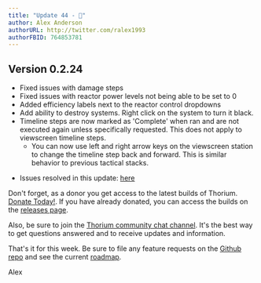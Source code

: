 ```yaml
---
title: "Update 44 - 🌮"
author: Alex Anderson
authorURL: http://twitter.com/ralex1993
authorFBID: 764853781
---
```


## Version 0.2.24

* Fixed issues with damage steps
* Fixed issues with reactor power levels not being able to be set to 0
* Added efficiency labels next to the reactor control dropdowns
* Add ability to destroy systems. Right click on the system to turn it black.
* Timeline steps are now marked as 'Complete' when ran and are not executed
  again unless specifically requested. This does not apply to viewscreen
  timeline steps.
  * You can now use left and right arrow keys on the viewscreen station to
    change the timeline step back and forward. This is similar behavior to
    previous tactical stacks.

- Issues resolved in this update:
  [here](https://github.com/Thorium-Sim/thorium/issues?utf8=✓&q=is%3Aissue+is%3Aclosed+closed%3A2018-04-29..2018-05-05)

Don't forget, as a donor you get access to the latest builds of Thorium.
[Donate Today!](/en/donate). If you have already donated, you can access the
builds on the [releases page](/en/releases).

Also, be sure to join the
[Thorium community chat channel](https://discord.gg/UvxTQZz). It's the best way
to get questions answered and to receive updates and information.

That's it for this week. Be sure to file any feature requests on the
[Github repo](https://github.com/Thorium-Sim/thorium/issues) and see the current
[roadmap](https://github.com/Thorium-Sim/thorium/projects/2).

Alex
